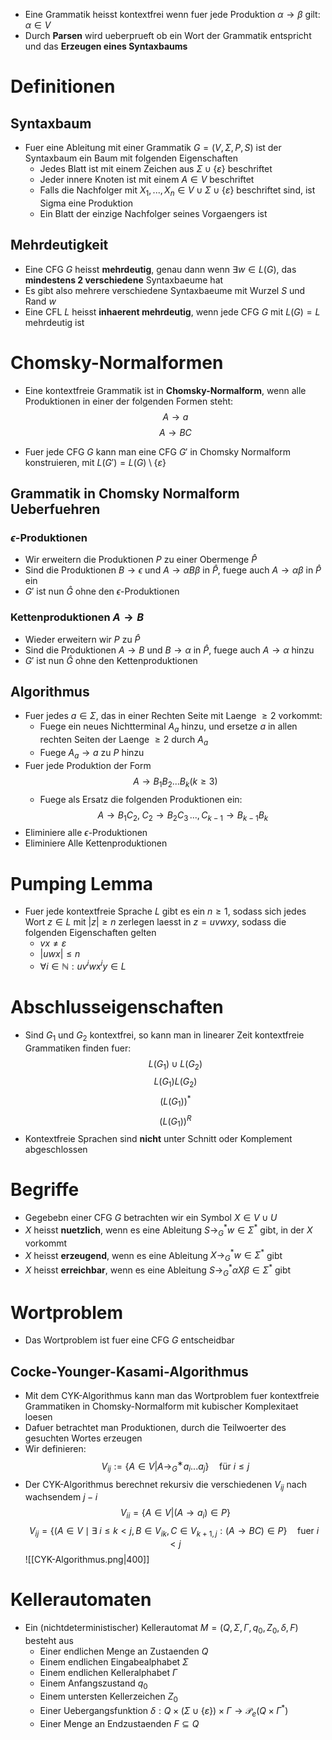 - Eine Grammatik heisst kontextfrei wenn fuer jede Produktion $\alpha \to \beta$ gilt: $\alpha \in V$
- Durch **Parsen** wird ueberprueft ob ein Wort der Grammatik entspricht und das **Erzeugen eines Syntaxbaums**
# Definitionen
## Syntaxbaum
- Fuer eine Ableitung mit einer Grammatik $G=(V, \Sigma, P, S)$ ist der Syntaxbaum ein Baum mit folgenden Eigenschaften
	- Jedes Blatt ist mit einem Zeichen aus $\Sigma \cup \{\varepsilon\}$ beschriftet
	- Jeder innere Knoten ist mit einem $A \in V$ beschriftet
	- Falls die Nachfolger mit $X_1,...,X_n \in V \cup \Sigma \cup \{\varepsilon \}$ beschriftet sind, ist Sigma eine Produktion
	- Ein Blatt der einzige Nachfolger seines Vorgaengers ist
## Mehrdeutigkeit
- Eine CFG $G$ heisst **mehrdeutig**, genau dann wenn $\exists w \in L(G)$, das **mindestens 2 verschiedene** Syntaxbaeume hat
- Es gibt also mehrere verschiedene Syntaxbaeume mit Wurzel $S$ und Rand $w$
- Eine CFL $L$ heisst **inhaerent mehrdeutig**, wenn jede CFG $G$ mit $L(G) = L$ mehrdeutig ist 
# Chomsky-Normalformen
- Eine kontextfreie Grammatik ist in **Chomsky-Normalform**, wenn alle Produktionen in einer der folgenden Formen steht:
$$A \to a$$
$$A \to BC$$

- Fuer jede CFG $G$ kann man eine CFG $G'$ in Chomsky Normalform konstruieren, mit $L(G') = L(G) \setminus \{\varepsilon\}$ 
## Grammatik in Chomsky Normalform Ueberfuehren
### $\epsilon$-Produktionen
- Wir erweitern die Produktionen $P$ zu einer Obermenge $\hat P$ 
- Sind die Produktionen $B \to \epsilon$ und $A \to \alpha B \beta$  in $\hat P$, fuege auch $A \to \alpha \beta$ in $\hat P$ ein
- $G'$ ist nun $\hat G$ ohne den $\epsilon$-Produktionen
### Kettenproduktionen $A \to B$
- Wieder erweitern wir $P$ zu $\hat P$ 
- Sind die Produktionen $A \to B$ und $B \to \alpha$ in $\hat P$, fuege auch $A \to \alpha$ hinzu
- $G'$ ist nun $\hat G$ ohne den Kettenproduktionen
## Algorithmus
- Fuer jedes $a \in \Sigma$, das in einer Rechten Seite mit Laenge $\ge 2$ vorkommt: 
	- Fuege ein neues Nichtterminal $A_a$ hinzu, und ersetze $a$ in allen rechten Seiten der Laenge $\ge 2$ durch $A_a$
	- Fuege $A_a \to a$ zu $P$ hinzu
- Fuer jede Produktion der Form 
$$A \to B_1B_2...B_k (k \ge 3)$$
	- Fuege als Ersatz die folgenden Produktionen ein:
$$A \to B_1C_2, \; C_2 \to B_2C_3\,..., C_{k-1} \to B_{k - 1}B_k$$
- Eliminiere alle $\epsilon$-Produktionen
- Eliminiere Alle Kettenproduktionen
# Pumping Lemma
- Fuer jede kontextfreie Sprache $L$ gibt es ein $n\ge 1$, sodass sich jedes Wort $z \in L$ mit $|z| \ge n$ zerlegen laesst in $z = uvwxy$, sodass die folgenden Eigenschaften gelten 
	- $vx \neq \varepsilon$
	- $|uwx| \le n$
	- $\forall i \in \mathbb N: uv^iwx^iy \in L$ 
# Abschlusseigenschaften
- Sind $G_1$ und $G_2$ kontextfrei, so kann man in linearer Zeit kontextfreie Grammatiken finden fuer:
$$L(G_1) \cup L(G_2)$$
$$L(G_1)L(G_2)$$
$$(L(G_1))^*$$
$$(L(G_1))^R$$
- Kontextfreie Sprachen sind **nicht** unter Schnitt oder Komplement abgeschlossen
# Begriffe
- Gegebebn einer CFG $G$ betrachten wir ein Symbol $X \in V \cup U$
- $X$ heisst **nuetzlich**, wenn es eine Ableitung $S \to_G^* w \in \Sigma^*$ gibt, in der $X$ vorkommt
- $X$ heisst **erzeugend**, wenn es eine Ableitung $X \to_G^* w \in \Sigma^*$ gibt
- $X$ heisst **erreichbar**, wenn es eine Ableitung $S \to_G^* \alpha X\beta  \in \Sigma^*$ gibt
# Wortproblem
- Das Wortproblem ist fuer eine CFG $G$ entscheidbar
## Cocke-Younger-Kasami-Algorithmus
- Mit dem CYK-Algorithmus kann man das Wortproblem fuer kontextfreie Grammatiken in Chomsky-Normalform mit kubischer Komplexitaet loesen
- Dafuer betrachtet man Produktionen, durch die Teilwoerter des gesuchten Wortes erzeugen
- Wir definieren: 
$$V_{ij} := \{A \in V | A \to^∗_G  a_i . . . a_j\} \quad \text{für } i ≤ j$$
- Der CYK-Algorithmus berechnet rekursiv die verschiedenen $V_{ij}$ nach wachsendem $j-i$
$$V_{ii} = \{A \in V | (A \to a_i) \in P\}$$
$$V_{ij} = \{( A \in V \mid \exists\; i \le k < j,\, B \in V_{ik}, C \in V_{k+1,j} :(A \to BC) \in P\} \quad \text{fuer } i < j$$
![[CYK-Algorithmus.png|400]]
# Kellerautomaten
- Ein (nichtdeterministischer) Kellerautomat $M=(Q, \Sigma, \Gamma, q_0, Z_0, \delta, F)$ besteht aus
	- Einer endlichen Menge an Zustaenden $Q$
	- Einem endlichen Eingabealphabet $\Sigma$
	- Einem endlichen Kelleralphabet $\Gamma$
	- Einem Anfangszustand $q_0$
	- Einem untersten Kellerzeichen $Z_0$
	- Einer Uebergangsfunktion $\delta: Q \times (\Sigma \cup \{\varepsilon\}) \times \Gamma \to \mathcal P_e(Q \times \Gamma^*)$ 
	- Einer Menge an Endzustaenden $F \subseteq Q$
